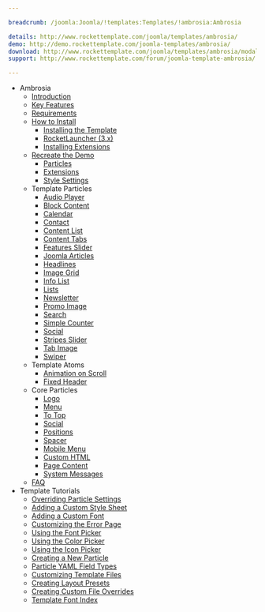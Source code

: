 ```yaml
---

breadcrumb: /joomla:Joomla/!templates:Templates/!ambrosia:Ambrosia

details: http://www.rockettemplate.com/joomla/templates/ambrosia/
demo: http://demo.rockettemplate.com/joomla-templates/ambrosia/
download: http://www.rockettemplate.com/joomla/templates/ambrosia/modal/downloads
support: http://www.rockettemplate.com/forum/joomla-template-ambrosia/

---
```


* Ambrosia
    - [Introduction]()
    - [Key Features](INDEX.md#key-features)
    - [Requirements](INDEX.md#requirements)
    - [How to Install](../../platform/templates.md#how-to-install)
        + [Installing the Template](http://docs.gantry.org/gantry5/basics/installation#installing-a-gantry-theme)
        + [RocketLauncher (3.x)](../../platform/rocketlauncher_3x.md)
        + [Installing Extensions](../../platform/extensions.md#how-to-install-an-extension)
    - [Recreate the Demo](demo.md)
        - [Particles](demo.md#particles)
        + [Extensions](demo.md#recommended-extensions)
        + [Style Settings](demo_settings.md)
    - Template Particles
        - [Audio Player](particle_audio.md)
        - [Block Content](particle_block.md)
        - [Calendar](particle_calendar.md)
        - [Contact](particle_contact.md)
        + [Content List](particle_contentlist.md)
        + [Content Tabs](particle_tabs.md)
        + [Features Slider](particle_featureslider.md)
        + [Joomla Articles](particle_joomla.md)
        + [Headlines](particle_headlines.md)
        + [Image Grid](particle_image.md)
        + [Info List](particle_info.md)
        + [Lists](particle_list.md)
        + [Newsletter](particle_newsletter.md)
        + [Promo Image](particle_promoimage.md)
        + [Search](particle_search.md)
        + [Simple Counter](particle_simplecounter.md)
        + [Social](particle_social.md)
        + [Stripes Slider](particle_stripeslider.md)
        + [Tab Image](particle_tabimage.md)
        + [Swiper](particle_swiper.md)
    - Template Atoms
        * [Animation on Scroll](atom_aos.md)
        * [Fixed Header](atom_fixedheader.md)
    - Core Particles 
        + [Logo](http://docs.gantry.org/gantry5/particles/logo)
        + [Menu](http://docs.gantry.org/gantry5/particles/menu-control)
        + [To Top](http://docs.gantry.org/gantry5/particles/to-top)
        + [Social](http://docs.gantry.org/gantry5/particles/social)
        + [Positions](http://docs.gantry.org/gantry5/particles/position)
        + [Spacer](http://docs.gantry.org/gantry5/particles/spacer)
        + [Mobile Menu](http://docs.gantry.org/gantry5/particles/mobile-menu)
        + [Custom HTML](http://docs.gantry.org/gantry5/particles/custom-html)
        + [Page Content](http://docs.gantry.org/gantry5/particles/page-content)
        + [System Messages](http://docs.gantry.org/gantry5/particles/system-messages)
    * [FAQ](faq.md)
* Template Tutorials
    - [Overriding Particle Settings](http://docs.gantry.org/gantry5/tutorials/overriding-particle-settings)
    - [Adding a Custom Style Sheet](http://docs.gantry.org/gantry5/tutorials/adding-a-custom-style-sheet)
    - [Adding a Custom Font](http://docs.gantry.org/gantry5/tutorials/fonts)
    - [Customizing the Error Page](http://docs.gantry.org/gantry5/tutorials/customize-the-error-page)
    - [Using the Font Picker](http://docs.gantry.org/gantry5/tutorials/using-the-font-picker)
    - [Using the Color Picker](http://docs.gantry.org/gantry5/tutorials/using-the-color-picker)
    - [Using the Icon Picker](http://docs.gantry.org/gantry5/tutorials/using-the-icon-picker)
    - [Creating a New Particle](http://docs.gantry.org/gantry5/advanced/creating-a-new-particle)
    - [Particle YAML Field Types](http://docs.gantry.org/gantry5/advanced/particle-yaml-field-types)
    - [Customizing Template Files](http://docs.gantry.org/gantry5/advanced/customizing-template-files)
    - [Creating Layout Presets](http://docs.gantry.org/gantry5/advanced/creating-layout-presets)
    - [Creating Custom File Overrides](http://docs.gantry.org/gantry5/advanced/file-overrides)
    - [Template Font Index](../../../technical_tips/general/font_index.md)
